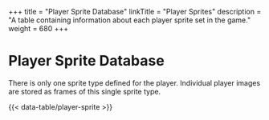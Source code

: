 +++
title = "Player Sprite Database"
linkTitle = "Player Sprites"
description = "A table containing information about each player sprite set in the game."
weight = 680
+++

# Player Sprite Database

There is only one sprite type defined for the player. Individual player images are stored as frames of this single sprite type.

{{< data-table/player-sprite >}}
